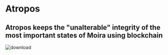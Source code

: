 # Atropos
## Atropos keeps the "unalterable" integrity of the most important states of Moira using blockchain
![download](https://user-images.githubusercontent.com/107733608/174725795-d78bf74e-1ee9-4136-9846-5194e83ef762.jpg)
